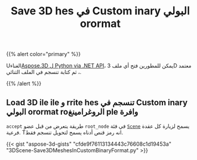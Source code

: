 ﻿---
title: Save 3D hes في Custom inary البولي orormat
type: docs
weight: 20
url: /ar/python-net/save-3d-meshes-in-custom-binary-format/
description: Using Aspose.3D ل Python via .NET API ، يمكن للمطورين فتح أي ملف 3D معتمد ، ومن ثم كتابة تنسجم في الملف الثنائي المخصص.
---
{{% alert color="primary" %}}

Uالغناء[Aspose.3D ل Python via .NET API](https://products.aspose.com/3d/python-net/)، يمكن للمطورين فتح أي ملف 3D معتمد ، ثم كتابة تنسجم في الملف الثنائي.

{{% /alert %}}
## **Load 3D ile ile و rrite hes تنسجم في Custom inary البولي orormat roالروغرامينغ ple وافرة**
`accept` طريقة يتعرض من قبل عضو `root_node` في فئة [`Scene`](https://reference.aspose.com/3d/net/aspose.threed/scene) يسمح لزيارة كل عقدة فرعية. Tانه رمز قنص أدناه يسمح لتحويل تنسجم فقط.

{{< gist "aspose-3d-gists" "cfde9f76113134443c76608c1d19453a" "3DScene-Save3DMeshesInCustomBinaryFormat.py" >}}
